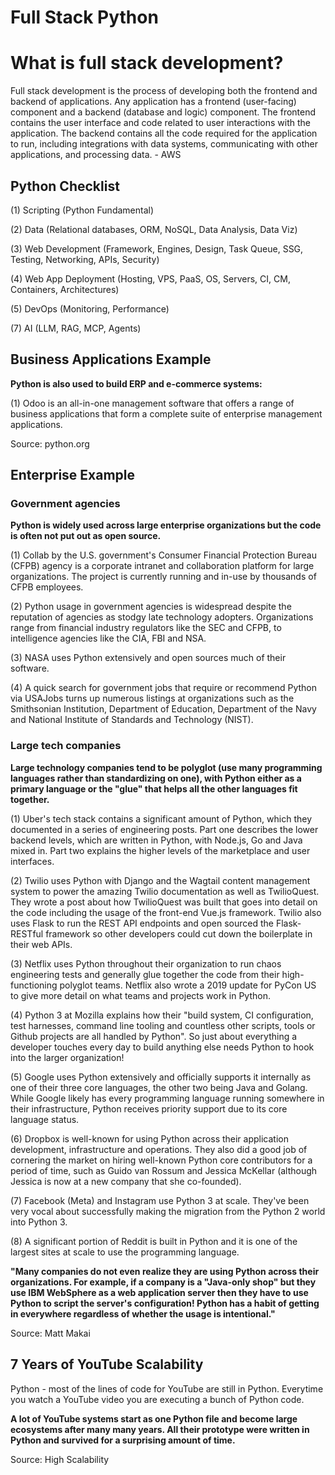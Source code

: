 # Full Stack Python
<h1>What is full stack development?</h1>
<p>Full stack development is the process of developing both the frontend and backend of applications. Any application has a frontend (user-facing) component and a backend (database and logic) component. The frontend contains the user interface and code related to user interactions with the application. The backend contains all the code required for the application to run, including integrations with data systems, communicating with other applications, and processing data. - AWS</p>

<h2>Python Checklist</h2>
<p>(1) Scripting (Python Fundamental)</p>
<p>(2) Data (Relational databases, ORM, NoSQL, Data Analysis, Data Viz)</p>
<p>(3) Web Development (Framework, Engines, Design, Task Queue, SSG, Testing, Networking, APIs, Security)</p>
<p>(4) Web App Deployment (Hosting, VPS, PaaS, OS, Servers, CI, CM, Containers, Architectures)</p>
<p>(5) DevOps (Monitoring, Performance)</p>
<p>(7) AI (LLM, RAG, MCP, Agents)</p>

<h2>Business Applications Example</h2>
<p><b>Python is also used to build ERP and e-commerce systems:</b></p>
<p>(1) Odoo is an all-in-one management software that offers a range of business applications that form a complete suite of enterprise management applications.</p>
<p>Source: python.org</p>

<h2>Enterprise Example</h2>
<h3>Government agencies</h3>
<p><b>Python is widely used across large enterprise organizations but the code is often not put out as open source.</b></p>

<p>(1) Collab by the U.S. government's Consumer Financial Protection Bureau (CFPB) agency is a corporate intranet and collaboration platform for large organizations. The project is currently running and in-use by thousands of CFPB employees.</p>
<p>(2) Python usage in government agencies is widespread despite the reputation of agencies as stodgy late technology adopters. Organizations range from financial industry regulators like the SEC and CFPB, to intelligence agencies like the CIA, FBI and NSA.</p>
<p>(3) NASA uses Python extensively and open sources much of their software.</p>
<p>(4) A quick search for government jobs that require or recommend Python via USAJobs turns up numerous listings at organizations such as the Smithsonian Institution, Department of Education, Department of the Navy and National Institute of Standards and Technology (NIST).</p>

<h3>Large tech companies</h3>
<p><b>Large technology companies tend to be polyglot (use many programming languages rather than standardizing on one), with Python either as a primary language or the "glue" that helps all the other languages fit together.</b></p>

<p>(1) Uber's tech stack contains a significant amount of Python, which they documented in a series of engineering posts. Part one describes the lower backend levels, which are written in Python, with Node.js, Go and Java mixed in. Part two explains the higher levels of the marketplace and user interfaces.</p>
<p>(2) Twilio uses Python with Django and the Wagtail content management system to power the amazing Twilio documentation as well as TwilioQuest. They wrote a post about how TwilioQuest was built that goes into detail on the code including the usage of the front-end Vue.js framework. Twilio also uses Flask to run the REST API endpoints and open sourced the Flask-RESTful framework so other developers could cut down the boilerplate in their web APIs.</p>
<p>(3) Netflix uses Python throughout their organization to run chaos engineering tests and generally glue together the code from their high-functioning polyglot teams. Netflix also wrote a 2019 update for PyCon US to give more detail on what teams and projects work in Python.</p>
<p>(4) Python 3 at Mozilla explains how their "build system, CI configuration, test harnesses, command line tooling and countless other scripts, tools or Github projects are all handled by Python". So just about everything a developer touches every day to build anything else needs Python to hook into the larger organization!</p>
<p>(5) Google uses Python extensively and officially supports it internally as one of their three core languages, the other two being Java and Golang. While Google likely has every programming language running somewhere in their infrastructure, Python receives priority support due to its core language status.</p>
<p>(6) Dropbox is well-known for using Python across their application development, infrastructure and operations. They also did a good job of cornering the market on hiring well-known Python core contributors for a period of time, such as Guido van Rossum and Jessica McKellar (although Jessica is now at a new company that she co-founded).</p>
<p> (7) Facebook (Meta) and Instagram use Python 3 at scale. They've been very vocal about successfully making the migration from the Python 2 world into Python 3.</p>
<p> (8) A significant portion of Reddit is built in Python and it is one of the largest sites at scale to use the programming language.</p>

<p><b>"Many companies do not even realize they are using Python across their organizations. For example, if a company is a "Java-only shop" but they use IBM WebSphere as a web application server then they have to use Python to script the server's configuration! Python has a habit of getting in everywhere regardless of whether the usage is intentional."</b></p>

<p>Source: Matt Makai</p>

<h2>7 Years of YouTube Scalability</h2>
<p>Python - most of the lines of code for YouTube are still in Python. Everytime you watch a
YouTube video you are executing a bunch of Python code.</p>
<p><b>A lot of YouTube systems start as one Python file and become large ecosystems after
many many years. All their prototype were written in Python and survived for a surprising
amount of time.</b></p>
<p>Source: High Scalability</p>
</h2>
